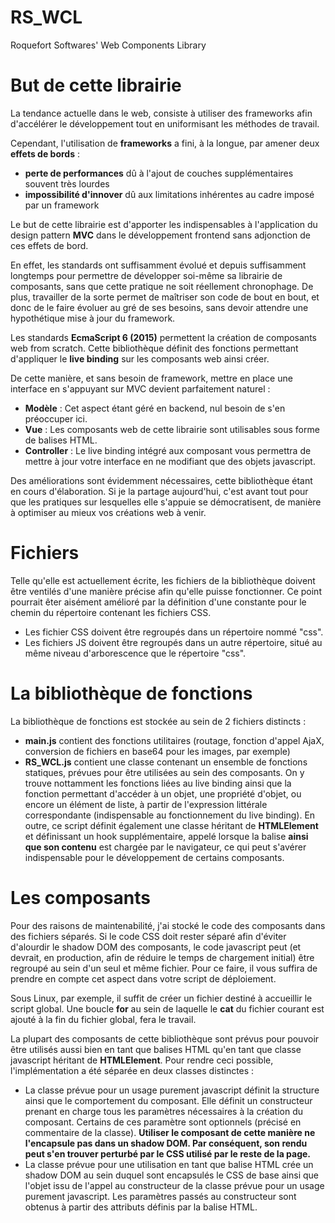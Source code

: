 # RS_WCL
Roquefort Softwares' Web Components Library

# But de cette librairie

La tendance actuelle dans le web, consiste à utiliser des frameworks afin d'accélérer le développement tout en uniformisant les méthodes de travail.

Cependant, l'utilisation de **frameworks** a fini, à la longue, par amener deux **effets de bords** :

* **perte de performances** dû à l'ajout de couches supplémentaires souvent très lourdes
* **impossibilité d'innover** dû aux limitations inhérentes au cadre imposé par un framework

Le but de cette librairie est d'apporter les indispensables à l'application du design pattern **MVC** dans le développement frontend sans adjonction de ces effets de bord.

En effet, les standards ont suffisamment évolué et depuis suffisamment longtemps pour permettre de développer soi-même sa librairie de composants, sans que cette pratique ne soit réellement chronophage. De plus, travailler de la sorte permet de maîtriser son code de bout en bout, et donc de le faire évoluer au gré de ses besoins, sans devoir attendre une hypothétique mise à jour du framework.

Les standards **EcmaScript 6 (2015)** permettent la création de composants web from scratch. Cette bibliothèque définit des fonctions permettant d'appliquer le **live binding** sur les composants web ainsi créer.

De cette manière, et sans besoin de framework, mettre en place une interface en s'appuyant sur MVC devient parfaitement naturel :

* **Modèle** : Cet aspect étant géré en backend, nul besoin de s'en préoccuper ici.
* **Vue** : Les composants web de cette librairie sont utilisables sous forme de balises HTML.
* **Controller** : Le live binding intégré aux composant vous permettra de mettre à jour votre interface en ne modifiant que des objets javascript.

Des améliorations sont évidemment nécessaires, cette bibliothèque étant en cours d'élaboration. Si je la partage aujourd'hui, c'est avant tout pour que les pratiques sur lesquelles elle s'appuie se démocratisent, de manière à optimiser au mieux vos créations web à venir.

# Fichiers

Telle qu'elle est actuellement écrite, les fichiers de la bibliothèque doivent être ventilés d'une manière précise afin qu'elle puisse fonctionner. Ce point pourrait êter aisément amélioré par la définition d'une constante pour le chemin du répertoire contenant les fichiers CSS.

* Les fichier CSS doivent être regroupés dans un répertoire nommé "css".
* Les fichiers JS doivent être regroupés dans un autre répertoire, situé au même niveau d'arborescence que le répertoire "css".

# La bibliothèque de fonctions

La bibliothèque de fonctions est stockée au sein de 2 fichiers distincts :

* **main.js** contient des fonctions utilitaires (routage, fonction d'appel AjaX, conversion de fichiers en base64 pour les images, par exemple)
* **RS_WCL.js** contient une classe contenant un ensemble de fonctions statiques, prévues pour être utilisées au sein des composants. On y trouve nottamment les fonctions liées au live binding ainsi que la fonction permettant d'accéder à un objet, une propriété d'objet, ou encore un élément de liste, à partir de l'expression littérale correspondante (indispensable au fonctionnement du live binding). En outre, ce script définit également une classe héritant de **HTMLElement** et définissant un hook supplémentaire, appelé lorsque la balise **ainsi que son contenu** est chargée par le navigateur, ce qui peut s'avérer indispensable pour le développement de certains composants.

# Les composants

Pour des raisons de maintenabilité, j'ai stocké le code des composants dans des fichiers séparés. Si le code CSS doit rester séparé afin d'éviter d'alourdir le shadow DOM des composants, le code javascript peut (et devrait, en production, afin de réduire le temps de chargement initial) être regroupé au sein d'un seul et même fichier. Pour ce faire, il vous suffira de prendre en compte cet aspect dans votre script de déploiement. 

Sous Linux, par exemple, il suffit de créer un fichier destiné à accueillir le script global. Une boucle **for** au sein de laquelle le **cat** du fichier courant est ajouté à la fin du fichier global, fera le travail.

La plupart des composants de cette bibliothèque sont prévus pour pouvoir être utilisés aussi bien en tant que balises HTML qu'en tant que classe javascript héritant de **HTMLElement**. Pour rendre ceci possible, l'implémentation a été séparée en deux classes distinctes :

* La classe prévue pour un usage purement javascript définit la structure ainsi que le comportement du composant. Elle définit un constructeur prenant en charge tous les paramètres nécessaires à la création du composant. Certains de ces paramètre sont optionnels (précisé en commentaire de la classe). **Utiliser le composant de cette manière ne l'encapsule pas dans un shadow DOM. Par conséquent, son rendu peut s'en trouver perturbé par le CSS utilisé par le reste de la page.**
* La classe prévue pour une utilisation en tant que balise HTML crée un shadow DOM au sein duquel sont encapsulés le CSS de base ainsi que l'objet issu de l'appel au constructeur de la classe prévue pour un usage purement javascript. Les paramètres passés au constructeur sont obtenus à partir des attributs définis par la balise HTML.
